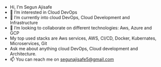 - Hi, I’m Segun Ajisafe
- 👀 I’m interested in Cloud DevOps
- 🌱 I’m currently into cloud DevOps, Cloud Development and Infrastructure 
- 💞️ I’m looking to collaborate on different technologies: Aws, Azure and GCP
- My top used stacks are Aws services, AWS, CI/CD, Docker, Kubernates, Microservices, Git
- Ask me about anything cloud DevOps, Cloud development and Architecture.
- 📫 You can reach me on segunajisafe5@gmail.com
